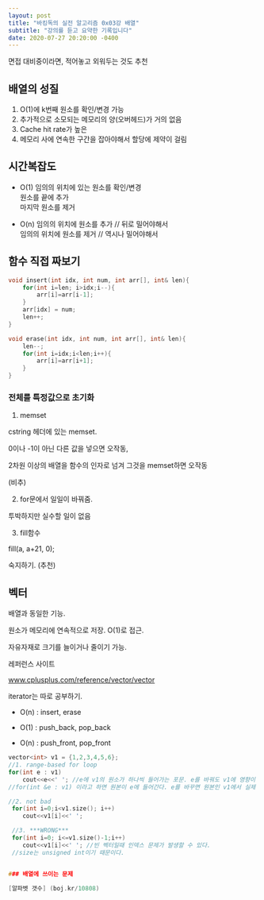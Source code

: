 ```yaml
---
layout: post
title: "바킹독의 실전 알고리즘 0x03강 배열"
subtitle: "강의를 듣고 요약한 기록입니다"
date: 2020-07-27 20:20:00 -0400
---
```


면접 대비중이라면, 
적어놓고 외워두는 것도 추천

## 배열의 성질

1. O(1)에 k번째 원소를 확인/변경 가능
2. 추가적으로 소모되는 메모리의 양(오버헤드)가 거의 없음
3. Cache hit rate가 높은
4. 메모리 사에 연속한 구간을 잡아야해서 할당에 제약이 걸림

## 시간복잡도
- O(1) 
임의의 위치에 있는 원소를 확인/변경    
원소를 끝에 추가    
마지막 원소를 제거   

- O(n)
임의의 위치에 원소를 추가 // 뒤로 밀어야해서   
임의의 위치에 원소를 제거 // 역시나 밀어야해서   

## 함수 직접 짜보기

```cpp
void insert(int idx, int num, int arr[], int& len){
    for(int i=len; i>idx;i--){
        arr[i]=arr[i-1];
    }
    arr[idx] = num;
    len++;
}

void erase(int idx, int num, int arr[], int& len){
    len--;
    for(int i=idx;i<len;i++){
        arr[i]=arr[i+1]; 
    }
}
```

### 전체를 특정값으로 초기화

1. memset 

cstring 헤더에 있는 memset.

0이나 -1이 아닌 다른 값을 넣으면 오작동,

2차원 이상의 배열을 함수의 인자로 넘겨 그것을 memset하면 오작동

(비추)

2. for문에서 일일이 바꿔줌.

투박하지만 실수할 일이 없음

3. fill함수

fill(a, a+21, 0);

숙지하기. (추천)


## 벡터

배열과 동일한 기능.

원소가 메모리에 연속적으로 저장. O(1)로 접근.

자유자재로 크기를 늘이거나 줄이기 가능.

레퍼런스 사이트

www.cplusplus.com/reference/vector/vector

iterator는 따로 공부하기.

- O(n) :  insert, erase

- O(1) : push_back, pop_back

- O(n) : push_front, pop_front

```cpp
vector<int> v1 = {1,2,3,4,5,6};
//1. range-based for loop
for(int e : v1)
    cout<<e<<' '; //e에 v1의 원소가 하나씩 들어가는 포문. e를 바꿔도 v1에 영향이 가지 않음
//for(int &e : v1) 이라고 하면 원본이 e에 들어간다. e를 바꾸면 원본인 v1에서 실제 해당 원소의 값이 바뀜. 

//2. not bad
 for(int i=0;i<v1.size(); i++)
    cout<<v1[i]<<' ';

 //3. ***WRONG***
 for(int i=0; i<=v1.size()-1;i++)
    cout<<v1[i]<<' '; //빈 벡터일때 인덱스 문제가 발생할 수 있다.
 //size는 unsigned int이기 때문이다.


### 배열에 쓰이는 문제

[알파벳 갯수] (boj.kr/10808)













